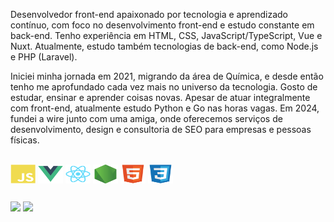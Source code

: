 Desenvolvedor front-end apaixonado por tecnologia e aprendizado contínuo, com foco no desenvolvimento front-end e estudo constante em back-end. Tenho experiência em HTML, CSS, JavaScript/TypeScript, Vue e Nuxt. Atualmente, estudo também tecnologias de back-end, como Node.js e PHP (Laravel).

Iniciei minha jornada em 2021, migrando da área de Química, e desde então tenho me aprofundado cada vez mais no universo da tecnologia. Gosto de estudar, ensinar e aprender coisas novas. Apesar de atuar integralmente com front-end, atualmente estudo Python e Go nas horas vagas. Em 2024, fundei a wire junto com uma amiga, onde oferecemos serviços de desenvolvimento, design e consultoria de SEO para empresas e pessoas físicas.

 <div style="display: inline_block"><br>
  <img align="center" alt="Vanilla JS" height="30" width="40" src="https://raw.githubusercontent.com/devicons/devicon/master/icons/javascript/javascript-plain.svg">
   <img align="center" alt="VueJS" height="30" width="40" src="https://raw.githubusercontent.com/devicons/devicon/master/icons/vuejs/vuejs-original.svg">
  <img align="center" alt="React JS" height="30" width="40" src="https://raw.githubusercontent.com/devicons/devicon/master/icons/react/react-original.svg">
  <img align="center" alt="Nodejs" height="30" width="40" src="https://raw.githubusercontent.com/devicons/devicon/master/icons/nodejs/nodejs-original.svg">
  <img align="center" alt="HTML" height="30" width="40" src="https://raw.githubusercontent.com/devicons/devicon/master/icons/html5/html5-original.svg">
  <img align="center" alt="CSS" height="30" width="40" src="https://raw.githubusercontent.com/devicons/devicon/master/icons/css3/css3-original.svg">
</div>
 
 ##
 
 <div>
  <a href = "mailto:pedrodruviaro@gmail.com"><img src="https://img.shields.io/badge/-Gmail-%23333?style=for-the-badge&logo=gmail&logoColor=white" target="_blank"></a>
  <a href="https://www.linkedin.com/in/pedro-henrique-dalmolin-ruviaro-4b4a00209/" target="_blank"><img src="https://img.shields.io/badge/-LinkedIn-%230077B5?style=for-the-badge&logo=linkedin&logoColor=white" target="_blank"></a> 
  
 </div>
